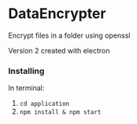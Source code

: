 DataEncrypter
=============

Encrypt files in a folder using openssl

Version 2 created with electron

### Installing

In terminal:
1. ```cd application```
2. ```npm install & npm start```
